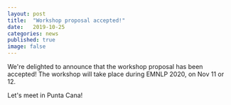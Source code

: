 ```yaml
---
layout: post
title:  "Workshop proposal accepted!"
date:   2019-10-25
categories: news
published: true
image: false
---
```


We're delighted to announce that the workshop proposal has been accepted! The workshop will take place during EMNLP 2020, on Nov 11 or 12. 

Let's meet in Punta Cana!